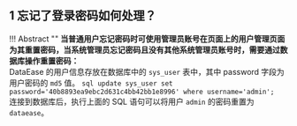 ## 1 忘记了登录密码如何处理？

!!! Abstract ""
    **当普通用户忘记密码时可使用管理员账号在页面上的用户管理页面为其重置密码，当系统管理员忘记密码且没有其他系统管理员账号时，需要通过数据库操作重置密码：**  
    DataEase 的用户信息存放在数据库中的 `sys_user` 表中，其中 password 字段为用户密码的 `md5` 值。
    ```sql
    update sys_user set password='40b8893ea9ebc2d631c4bb42bb1e8996' where username='admin';
    ```
    连接到数据库后，执行上面的 SQL 语句可以将用户 `admin` 的密码重置为 `dataease`。
